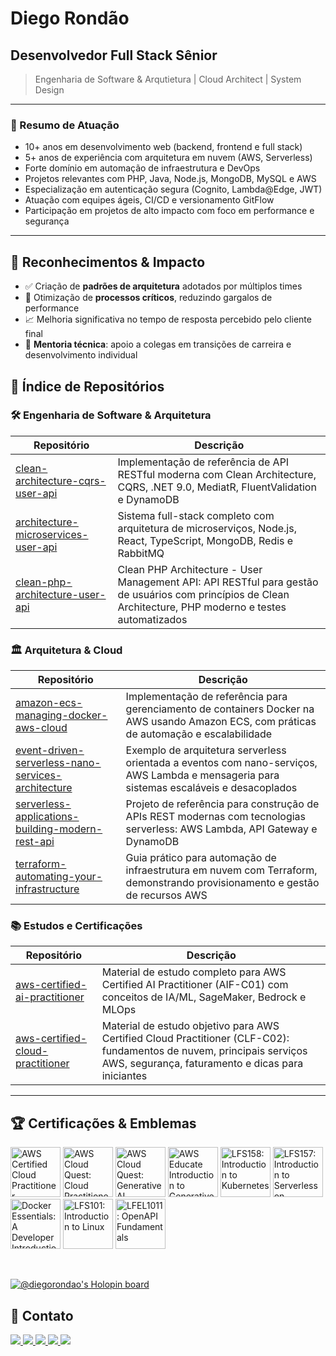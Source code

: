 # Diego Rondão

## Desenvolvedor Full Stack Sênior

> Engenharia de Software & Arqutietura | Cloud Architect | System Design

---

### 📝 Resumo de Atuação

- 10+ anos em desenvolvimento web (backend, frontend e full stack)
- 5+ anos de experiência com arquitetura em nuvem (AWS, Serverless)
- Forte domínio em automação de infraestrutura e DevOps
- Projetos relevantes com PHP, Java, Node.js, MongoDB, MySQL e AWS
- Especialização em autenticação segura (Cognito, Lambda@Edge, JWT)
- Atuação com equipes ágeis, CI/CD e versionamento GitFlow
- Participação em projetos de alto impacto com foco em performance e segurança

---

## 🧠 Reconhecimentos & Impacto

- ✅ Criação de **padrões de arquitetura** adotados por múltiplos times
- 🔧 Otimização de **processos críticos**, reduzindo gargalos de performance
- 📈 Melhoria significativa no tempo de resposta percebido pelo cliente final
- 🤝 **Mentoria técnica**: apoio a colegas em transições de carreira e desenvolvimento individual

## 🔖 Índice de Repositórios

### 🛠️ Engenharia de Software & Arquitetura

| Repositório | Descrição |
|-------------|-----------|
| [clean-architecture-cqrs-user-api](https://github.com/diegorondao/clean-architecture-cqrs-user-api) | Implementação de referência de API RESTful moderna com Clean Architecture, CQRS, .NET 9.0, MediatR, FluentValidation e DynamoDB |
| [architecture-microservices-user-api](https://github.com/diegorondao/architecture-microservices-user-api) | Sistema full-stack completo com arquitetura de microserviços, Node.js, React, TypeScript, MongoDB, Redis e RabbitMQ |
| [clean-php-architecture-user-api](https://github.com/diegorondao/clean-php-architecture-user-api ) | Clean PHP Architecture - User Management API: API RESTful para gestão de usuários com princípios de Clean Architecture, PHP moderno e testes automatizados |

  ### 🏛️ Arquitetura & Cloud

| Repositório | Descrição |
|-------------|-----------|
| [amazon-ecs-managing-docker-aws-cloud](https://github.com/diegorondao/amazon-ecs-managing-docker-aws-cloud) | Implementação de referência para gerenciamento de containers Docker na AWS usando Amazon ECS, com práticas de automação e escalabilidade |
| [event-driven-serverless-nano-services-architecture](https://github.com/diegorondao/event-driven-serverless-nano-services-architecture) | Exemplo de arquitetura serverless orientada a eventos com nano-serviços, AWS Lambda e mensageria para sistemas escaláveis e desacoplados |
| [serverless-applications-building-modern-rest-api](https://github.com/diegorondao/serverless-applications-building-modern-rest-api) | Projeto de referência para construção de APIs REST modernas com tecnologias serverless: AWS Lambda, API Gateway e DynamoDB |
| [terraform-automating-your-infrastructure](https://github.com/diegorondao/terraform-automating-your-infrastructure) | Guia prático para automação de infraestrutura em nuvem com Terraform, demonstrando provisionamento e gestão de recursos AWS |


<!-- ### 🌐 Frontend & Web & Dev Experience

| Repositório | Descrição |
|-------------|-----------|
| [design-system-core](https://github.com/diegorondao/design-system-core) | Design System escalável com Storybook, tokens de design e componentes reutilizáveis |
| [micro-frontends-demo](https://github.com/diegorondao/micro-frontends-architecture-demo) | Exemplo prático de arquitetura micro-frontends com React, Single-SPA e Webpack |
| [bimworks-ui](https://github.com/diegorondao/bimworks-ui) | Protótipo de interface SaaS com Cloudscape Design System (AWS) |
| [internationalization-pwa](https://github.com/diegorondao/internationalization-pwa) | App PWA internacionalizado com fallback automático e modo offline |
| [pwa-advanced-features](https://github.com/diegorondao/pwa-advanced-features) | PWA com notificações push, background sync e integração com APIs nativas |
| [nextjs-enterprise-app](https://github.com/diegorondao/nextjs-enterprise-app) | Aplicação enterprise Next.js com SSR, autenticação, testes e CI/CD | -->


### 📚 Estudos e Certificações

| Repositório | Descrição |
|-------------|-----------|
| [aws-certified-ai-practitioner](https://github.com/diegorondao/aws-certified-ai-practitioner) | Material de estudo completo para AWS Certified AI Practitioner (AIF-C01) com conceitos de IA/ML, SageMaker, Bedrock e MLOps |
| [aws-certified-cloud-practitioner](https://github.com/diegorondao/aws-certified-practitioner) | Material de estudo objetivo para AWS Certified Cloud Practitioner (CLF-C02): fundamentos de nuvem, principais serviços AWS, segurança, faturamento e dicas para iniciantes |

---

## 🏆 Certificações & Emblemas

<!--START_SECTION:badges-->
<a href="https://www.credly.com/badges/0e13d013-18b9-4832-b2e9-03028ba418af" title="AWS Certified Cloud Practitioner"><img src="https://images.credly.com/size/80x80/images/00634f82-b07f-4bbd-a6bb-53de397fc3a6/image.png" alt="AWS Certified Cloud Practitioner" width="80" height="80"></a>
<a href="https://www.credly.com/badges/c0996be4-35fa-4a83-9842-d6557e8427a0" title="AWS Cloud Quest: Cloud Practitioner"><img src="https://images.credly.com/size/80x80/images/2784d0d8-327c-406f-971e-9f0e15097003/image.png" alt="AWS Cloud Quest: Cloud Practitioner" width="80" height="80"></a>
<a href="https://www.credly.com/badges/5d038e0f-f6df-4245-9f58-26703a065b5b" title="AWS Cloud Quest: Generative AI Practitioner"><img src="https://images.credly.com/size/80x80/images/cc391fc3-51ff-453d-bbbf-227110cb8ead/blob" alt="AWS Cloud Quest: Generative AI Practitioner" width="80" height="80"></a>
<a href="https://www.credly.com/badges/78975c7c-747c-4ef3-81a5-10da01fb3b97" title="AWS Educate Introduction to Generative AI"><img src="https://images.credly.com/size/80x80/images/4b68a030-53d0-414b-be57-b1837bc3b3e6/image.png" alt="AWS Educate Introduction to Generative AI" width="80" height="80"></a>
<a href="https://www.credly.com/badges/e9e95c1e-2138-4282-9c32-0ea2b3667b54" title="LFS158: Introduction to Kubernetes"><img src="https://images.credly.com/size/80x80/images/4b5a8636-c554-482d-bbdc-7925fb3624c3/blob" alt="LFS158: Introduction to Kubernetes" width="80" height="80"></a>
<a href="https://www.credly.com/badges/6478c87b-49af-46e5-acc1-62e6e242e868" title="LFS157: Introduction to Serverless on Kubernetes"><img src="https://images.credly.com/size/80x80/images/3cdbeb68-f2c2-43e9-ad18-c97cb719c3b0/blob" alt="LFS157: Introduction to Serverless on Kubernetes" width="80" height="80"></a>
<a href="https://www.credly.com/badges/9e44ddad-3c4c-4819-9828-96dc53eb399c" title="Docker Essentials: A Developer Introduction"><img src="https://images.credly.com/size/80x80/images/b0c5445a-72a2-46ce-a599-96147e210efb/blob" alt="Docker Essentials: A Developer Introduction" width="80" height="80"></a>
<a href="https://www.credly.com/badges/5a3b2335-1395-41f8-8bfd-ab328f47f5bd" title="LFS101: Introduction to Linux"><img src="https://images.credly.com/size/80x80/images/97a95d07-04c3-4afb-952a-6bcf46ddb87e/blob" alt="LFS101: Introduction to Linux" width="80" height="80"></a>
<a href="https://www.credly.com/badges/88cc9e5f-9ed2-4b17-9ac4-c17f917085b0" title="LFEL1011: OpenAPI Fundamentals"><img src="https://images.credly.com/size/80x80/images/702cdbe4-2925-496b-a77f-96fdf90404a7/blob" alt="LFEL1011: OpenAPI Fundamentals" width="80" height="80"></a>
<!--END_SECTION:badges-->
<br />

<a href="https://holopin.io/@diegorondao"><img src="https://holopin.me/diegorondao" alt="@diegorondao&#39;s Holopin board"></a>
## 💬 Contato

<!-- <a href="https://drondao.com" target="blank">
  <img src="https://img.shields.io/badge/Website-DC143C?style=for-the-badge&logo=medium&logoColor=white" />
</a> -->

<a href="mailto:diegorondao86@gmail.com" target="blank">
  <img src="https://img.shields.io/badge/Email-D14836?style=for-the-badge&logo=gmail&logoColor=white" />
</a>
<a href="https://br.linkedin.com/in/diegorondao" target="_blank">
  <img src="https://img.shields.io/badge/-LinkedIn-%230077B5?style=for-the-badge&logo=linkedin&logoColor=white" target="_blank">
</a>
<a href="https://www.figma.com/@diegorondao" target="_blank">
  <img src="https://img.shields.io/badge/figma-%23F24E1E.svg?style=for-the-badge&logo=figma&logoColor=white" target="_blank">
</a>
<a href="https://www.hackerrank.com/profile/diegorondao86" target="blank">
  <img src="https://img.shields.io/badge/-Hackerrank-2EC866?style=for-the-badge&logo=HackerRank&logoColor=white" />
</a>
<a href="https://pt.stackoverflow.com/users/155397/diegorondao" target="_blank">
  <img src="https://img.shields.io/badge/-Stackoverflow-FE7A16?style=for-the-badge&logo=stack-overflow&logoColor=white" target="_blank">
</a>

